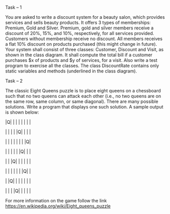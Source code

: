 Task – 1

You are asked to write a discount system for a beauty salon, which provides services and sells beauty products. It offers 3 types of memberships: Premium, Gold and Silver. Premium, gold and silver members receive a discount of 20%, 15%, and 10%, respectively, for all services provided. Customers without membership receive no discount. All members receives a flat 10% discount on products purchased (this might change in future). Your system shall consist of three classes: Customer, Discount and Visit, as shown in the class diagram. It shall compute the total bill if a customer purchases $x of products and $y of services, for a visit. Also write a test program to exercise all the classes.
The class DiscountRate contains only static variables and methods (underlined in the class diagram).



Task – 2

The classic Eight Queens puzzle is to place eight queens on a chessboard such that no two queens can attack each other (i.e., no two queens are on the same row, same column, or same diagonal). There are many possible solutions. Write a program that displays one such solution. A sample output is shown below:

|Q| | | | | | | |

| | | | |Q| | | |

| | | | | | | |Q|

| | | | | |Q| | |

| | |Q| | | | | |

| | | | | | |Q| |

| |Q| | | | | | |

| | | |Q| | | | |


For more information on the game follow the link
https://en.wikipedia.org/wiki/Eight_queens_puzzle
